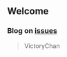 ## Welcome
### Blog on [issues](https://github.com/mylifeinn/mylifeinn.github.io/issues)
>VictoryChan
